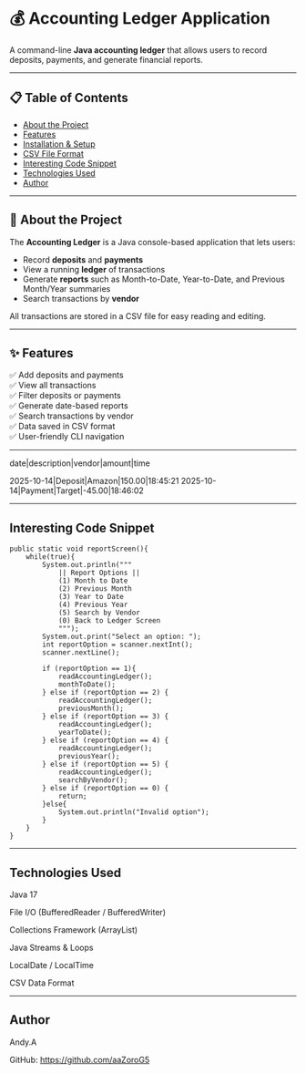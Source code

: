 # 💰 Accounting Ledger Application

A command-line **Java accounting ledger** that allows users to record deposits, payments, and generate financial reports.

---

## 📋 Table of Contents
- [About the Project](#about-the-project)
- [Features](#features)
- [Installation & Setup](#installation--setup)
- [CSV File Format](#csv-file-format)
- [Interesting Code Snippet](#interesting-code-snippet)
- [Technologies Used](#technologies-used)
- [Author](#author)

---

## 🧾 About the Project

The **Accounting Ledger** is a Java console-based application that lets users:
- Record **deposits** and **payments**
- View a running **ledger** of transactions
- Generate **reports** such as Month-to-Date, Year-to-Date, and Previous Month/Year summaries
- Search transactions by **vendor**

All transactions are stored in a CSV file for easy reading and editing.

---

## ✨ Features

✅ Add deposits and payments  
✅ View all transactions  
✅ Filter deposits or payments  
✅ Generate date-based reports  
✅ Search transactions by vendor  
✅ Data saved in CSV format  
✅ User-friendly CLI navigation  

---

date|description|vendor|amount|time

2025-10-14|Deposit|Amazon|150.00|18:45:21
2025-10-14|Payment|Target|-45.00|18:46:02

---

## Interesting Code Snippet

    public static void reportScreen(){
        while(true){
            System.out.println("""
                || Report Options ||
                (1) Month to Date
                (2) Previous Month
                (3) Year to Date
                (4) Previous Year
                (5) Search by Vendor
                (0) Back to Ledger Screen
                """);
            System.out.print("Select an option: ");
            int reportOption = scanner.nextInt();
            scanner.nextLine();

            if (reportOption == 1){
                readAccountingLedger();
                monthToDate();
            } else if (reportOption == 2) {
                readAccountingLedger();
                previousMonth();
            } else if (reportOption == 3) {
                readAccountingLedger();
                yearToDate();
            } else if (reportOption == 4) {
                readAccountingLedger();
                previousYear();
            } else if (reportOption == 5) {
                readAccountingLedger();
                searchByVendor();
            } else if (reportOption == 0) {
                return;
            }else{
                System.out.println("Invalid option");
            }
        }
    }

---

## Technologies Used

Java 17

File I/O (BufferedReader / BufferedWriter)

Collections Framework (ArrayList)

Java Streams & Loops

LocalDate / LocalTime

CSV Data Format

---

## Author

Andy.A

GitHub: https://github.com/aaZoroG5
